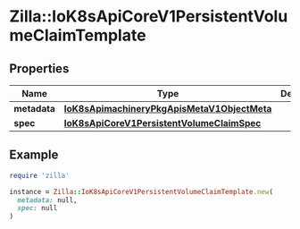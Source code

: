 # Zilla::IoK8sApiCoreV1PersistentVolumeClaimTemplate

## Properties

| Name | Type | Description | Notes |
| ---- | ---- | ----------- | ----- |
| **metadata** | [**IoK8sApimachineryPkgApisMetaV1ObjectMeta**](IoK8sApimachineryPkgApisMetaV1ObjectMeta.md) |  | [optional] |
| **spec** | [**IoK8sApiCoreV1PersistentVolumeClaimSpec**](IoK8sApiCoreV1PersistentVolumeClaimSpec.md) |  |  |

## Example

```ruby
require 'zilla'

instance = Zilla::IoK8sApiCoreV1PersistentVolumeClaimTemplate.new(
  metadata: null,
  spec: null
)
```

